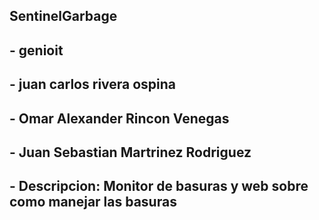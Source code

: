 ## SentinelGarbage
## - genioit
## - juan carlos rivera ospina
## - Omar Alexander Rincon Venegas
## - Juan Sebastian Martrinez Rodriguez
## - Descripcion: Monitor de basuras y web sobre como manejar las basuras
